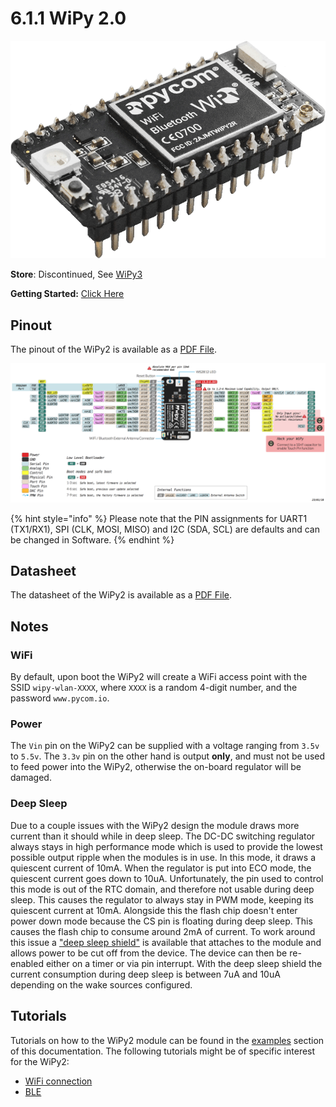 # 6.1.1 WiPy 2.0

![](../../.gitbook/assets/wipy2%20%281%29.png)

**Store**: Discontinued, See [WiPy3](https://docs.pycom.io/chapter/datasheets/development/wipy3.html)

**Getting Started:** [Click Here](https://docs.pycom.io/chapter/gettingstarted/connection/wipy.html)

## Pinout

The pinout of the WiPy2 is available as a [PDF File](https://docs.pycom.io/chapter/datasheets/downloads/wipy2-pinout.pdf).

![](../../.gitbook/assets/wipy2-pinout.png)

{% hint style="info" %}
Please note that the PIN assignments for UART1 \(TX1/RX1\), SPI \(CLK, MOSI, MISO\) and I2C \(SDA, SCL\) are defaults and can be changed in Software.
{% endhint %}

## Datasheet

The datasheet of the WiPy2 is available as a [PDF File](https://docs.pycom.io/chapter/datasheets/downloads/wipy2-specsheet.pdf).

## Notes

### WiFi

By default, upon boot the WiPy2 will create a WiFi access point with the SSID `wipy-wlan-XXXX`, where `XXXX` is a random 4-digit number, and the password `www.pycom.io`.

### Power

The `Vin` pin on the WiPy2 can be supplied with a voltage ranging from `3.5v` to `5.5v`. The `3.3v` pin on the other hand is output **only**, and must not be used to feed power into the WiPy2, otherwise the on-board regulator will be damaged.

### Deep Sleep

Due to a couple issues with the WiPy2 design the module draws more current than it should while in deep sleep. The DC-DC switching regulator always stays in high performance mode which is used to provide the lowest possible output ripple when the modules is in use. In this mode, it draws a quiescent current of 10mA. When the regulator is put into ECO mode, the quiescent current goes down to 10uA. Unfortunately, the pin used to control this mode is out of the RTC domain, and therefore not usable during deep sleep. This causes the regulator to always stay in PWM mode, keeping its quiescent current at 10mA. Alongside this the flash chip doesn't enter power down mode because the CS pin is floating during deep sleep. This causes the flash chip to consume around 2mA of current. To work around this issue a ["deep sleep shield"](https://docs.pycom.io/chapter/datasheets/boards/deepsleep.html) is available that attaches to the module and allows power to be cut off from the device. The device can then be re-enabled either on a timer or via pin interrupt. With the deep sleep shield the current consumption during deep sleep is between 7uA and 10uA depending on the wake sources configured.

## Tutorials

Tutorials on how to the WiPy2 module can be found in the [examples](https://docs.pycom.io/chapter/tutorials/) section of this documentation. The following tutorials might be of specific interest for the WiPy2:

* [WiFi connection](https://docs.pycom.io/chapter/tutorials/all/wlan.html)
* [BLE](https://docs.pycom.io/chapter/tutorials/all/ble.html)

